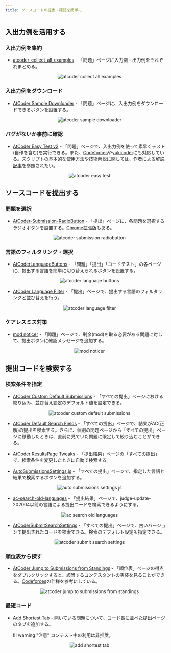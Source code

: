 ```yaml
---
title: ソースコードの提出・確認を簡単に
---
```


## 入出力例を活用する

### 入出力例を集約

- [atcoder_collect_all_examples](https://greasyfork.org/ja/scripts/387240-atcoder-collect-all-examples) - 「問題」ページに入力例・出力例をそれぞれまとめる。

    <div align="center">
      <img loading = "lazy" src="../../images/userscript/atcoder_collect_all_examples.png" alt="atcoder collect all examples">
    </div>

### 入出力例をダウンロード

- [AtCoder Sample Downloader](https://greasyfork.org/ja/scripts/425977-atcoder-sample-downloader) - 「問題」ページに、入出力例をダウンロードできるボタンを設置する。

    <div align="center">
      <img loading = "lazy" src="../../images/userscript/atcoder_sample_downloader.png" alt="atcoder sample downloader">
    </div>

### バグがないか事前に確認

- [AtCoder Easy Test v2](https://greasyfork.org/ja/scripts/433152-atcoder-easy-test-v2) - 「問題」ページで、入出力例を使って素早くテスト(自作を含む)を実行できる。また、[Codeforces](https://codeforces.com/)や[yukicoder](https://yukicoder.me/)にも対応している。スクリプトの基本的な使用方法や技術解説に関しては、[作者による解説記事](https://qiita.com/magurofly/items/4b60dc02283e70230f71)を参照されたい。

    <div align="center">
      <img loading = "lazy" src="../../images/userscript/atcoder_easy_test.png" alt="atcoder easy test">
    </div>

## ソースコードを提出する

### 問題を選択

- [AtCoder-Submission-RadioButton](https://greasyfork.org/ja/scripts/390828-atcoder-submission-radiobutton) - 「提出」ページに、各問題を選択するラジオボタンを設置する。[Chrome拡張版](https://chrome.google.com/webstore/detail/atcoder-submission-radiob/hkehpabdllmdfmflgjofmgcdbmjafcdd?hl=ja&gl=UA)もある。

    <div align="center">
      <img loading = "lazy" src="../../images/userscript/atcoder_submission_radiobutton.png" alt="atcoder submission radiobutton">
    </div>

### 言語のフィルタリング・選択

- [AtCoderLanguageButtons](https://greasyfork.org/ja/scripts/421663-atcoderlanguagebuttons) - 「問題」「提出」「コードテスト」の各ページに、提出する言語を簡単に切り替えられるボタンを設置する。

    <div align="center">
      <img loading = "lazy" src="../../images/userscript/atcoder_language_buttons.png" alt="atcoder language buttons">
    </div>

- [AtCoder Language Filter](https://greasyfork.org/ja/scripts/398148-atcoder-language-filter) - 「提出」ページで、提出する言語のフィルタリングと並び替えを行う。

    <div align="center">
      <img loading = "lazy" src="../../images/userscript/atcoder_language_filter.png" alt="atcoder language filter">
    </div>

### ケアレスミス対策

- [mod noticer](https://greasyfork.org/ja/scripts/429808-mod-noticer) - 「問題」ページで、剰余(mod)を取る必要がある問題に対して、提出ボタンに確認メッセージを追加する。

    <div align="center">
      <img loading = "lazy" src="../../images/userscript/mod_noticer.png" alt="mod noticer">
    </div>

## 提出コードを検索する

### 検索条件を指定

- [AtCoder Custom Default Submissions](https://greasyfork.org/ja/scripts/393705-atcoder-custom-default-submissions) - 「すべての提出」ページにおける絞り込み、並び替え設定のデフォルト値を設定できる。

    <div align="center">
      <img loading = "lazy" src="../../images/userscript/atcoder_custom_default_submissions.jpg" alt="atcoder custom default submissions">
    </div>

- [AtCoder Default Search Fields](https://greasyfork.org/ja/scripts/445634-atcoder-default-search-fields) - 「すべての提出」ページで、結果がAC(正解)の提出を検索する。さらに、個別の問題ページから「すべての提出」ページに移動したときは、直前に見ていた問題に限定して絞り込むことができる。

- [AtCoder ResultsPage Tweaks](https://greasyfork.org/ja/scripts/424079-atcoder-resultspage-tweaks) - 「提出結果」ページの「すべての提出」で、検索条件を変更したときに自動で検索する。

- [AutoSubmissionsSettings.js](https://greasyfork.org/ja/scripts/390514-autosubmissionssettings-js) - 「すべての提出」ページで、指定した言語と結果で検索するボタンを追加する。

    <div align="center">
      <img loading = "lazy" src="../../images/userscript/auto_submissions_settings_js.png" alt="auto submissions settings js">
    </div>

- [ac-search-old-languages](https://greasyfork.org/ja/scripts/405745-ac-search-old-languages) - 「提出結果」ページで、judge-update-202004以前の言語による提出コードを検索できるようにする。

    <div align="center">
      <img loading = "lazy" src="../../images/userscript/ac_search_old_languages.png" alt="ac search old languages">
    </div>

- [AtCoderSubmitSearchSettings](https://greasyfork.org/ja/scripts/390424-atcodersubmitsearchsettings) - 「すべての提出」ページで、古いバージョンで提出されたコードを検索できる。検索のデフォルト設定も指定できる。

    <div align="center">
      <img loading = "lazy" src="../../images/userscript/atcoder_submit_search_settings.png" alt="atcoder submit search settings">
    </div>

### 順位表から探す

- [AtCoder Jump to Submissions from Standings](https://greasyfork.org/ja/scripts/397528-atcoder-jump-to-submissions-from-standings) - 「順位表」ページの得点をダブルクリックすると、該当するコンテスタントの実装を見ることができる。[Codeforces](https://codeforces.com/)の仕様を参考にしている。

    <div align="center">
      <img loading = "lazy" src="../../images/userscript/atcoder_jump_to_submissions_from_standings.gif" alt="atcoder jump to submissions from standings">
    </div>

### 最短コード

- [Add Shortest Tab](https://greasyfork.org/ja/scripts/391692-add-shortest-tab) - 開いている問題について、コード長に並べた提出ページのタブを追加する。

    !!! warning "注意"
        コンテスト中の利用は非推奨。

    <div align="center">
      <img loading = "lazy" src="../../images/userscript/add_shortest_tab.jpeg" alt="add shortest tab">
    </div>
